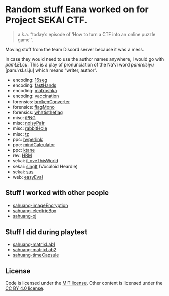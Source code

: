 # Random stuff Eana worked on for Project SEKAI CTF.
> a.k.a. “today’s episode of ‘How to turn a CTF into an online puzzle game’”.

Moving stuff from the team Discord server because it was a mess.

In case they would need to use the author names anywhere, I would go with *pamLELcu*. This is a play of pronunciation of the Na’vi word *pamrelsiyu* [pam.ˈɾɛl.si.ju] which means “writer, author”.

* encoding: [16seg](./encoding-16seg)
* encoding: [fastHands](./encoding-fastHands)
* encoding: [matroshka](./encoding-matroshka)
* encoding: [vaccination](./encoding-vaccination)
* forensics: [brokenConverter](./forensics-brokenConverter)
* forensics: [flagMono](./forensics-flagMono)
* forensics: [whatistheflag](./forensics-whatistheflag)
* misc: [iPNG](./misc-iPNG)
* misc: [noisyPair](./misc-noisyPair)
* misc: [rabbitHole](./misc-rabbitHole)
* misc: [tz](./misc-tz)
* ppc: [hyperlink](./ppc-hyperlink)
* ppc: [mindCalculator](./ppc-mindCalculator)
* ppc: [ktane](./ppc-ktane)
* rev: [HRM](./rev-HRM)
* sekai: [iLoveThisWorld](./sekai-iLoveThisWorld)
* sekai: [singIt](./sekai-singIt) (Vocaloid Heardle)
* sekai: [sus](./sekai-sus)
* web: [easyEval](./web-easyEval)

## Stuff I worked with other people

* [sahuang-imageEncryption](./sahuang-imageEncryption)
* [sahuang-electricBox](./sahuang-electricBox)
* [sahuang-oj](./sahuang-oj)

## Stuff I did during playtest

* [sahuang-matrixLab1](./sahuang-matrixLab1)
* [sahuang-matrixLab2](./sahuang-matrixLab2)
* [sahuang-timeCapsule](./sahuang-timeCapsule)

## License

Code is licensed under the [MIT license](./LICENSE.md). Other content is licensed under the [CC BY 4.0 license](./LICENSE.content.md).
